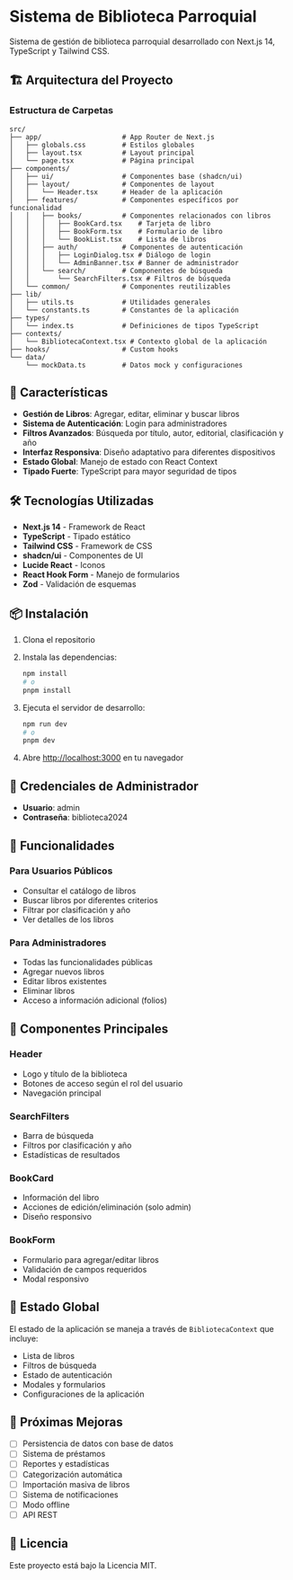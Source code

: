 # Sistema de Biblioteca Parroquial

Sistema de gestión de biblioteca parroquial desarrollado con Next.js 14, TypeScript y Tailwind CSS.

## 🏗️ Arquitectura del Proyecto

### Estructura de Carpetas

```
src/
├── app/                    # App Router de Next.js
│   ├── globals.css         # Estilos globales
│   ├── layout.tsx          # Layout principal
│   └── page.tsx            # Página principal
├── components/
│   ├── ui/                 # Componentes base (shadcn/ui)
│   ├── layout/             # Componentes de layout
│   │   └── Header.tsx      # Header de la aplicación
│   ├── features/           # Componentes específicos por funcionalidad
│   │   ├── books/          # Componentes relacionados con libros
│   │   │   ├── BookCard.tsx    # Tarjeta de libro
│   │   │   ├── BookForm.tsx    # Formulario de libro
│   │   │   └── BookList.tsx    # Lista de libros
│   │   ├── auth/           # Componentes de autenticación
│   │   │   ├── LoginDialog.tsx # Diálogo de login
│   │   │   └── AdminBanner.tsx # Banner de administrador
│   │   └── search/         # Componentes de búsqueda
│   │       └── SearchFilters.tsx # Filtros de búsqueda
│   └── common/             # Componentes reutilizables
├── lib/
│   ├── utils.ts            # Utilidades generales
│   └── constants.ts        # Constantes de la aplicación
├── types/
│   └── index.ts            # Definiciones de tipos TypeScript
├── contexts/
│   └── BibliotecaContext.tsx # Contexto global de la aplicación
├── hooks/                  # Custom hooks
└── data/
    └── mockData.ts         # Datos mock y configuraciones
```

## 🚀 Características

- **Gestión de Libros**: Agregar, editar, eliminar y buscar libros
- **Sistema de Autenticación**: Login para administradores
- **Filtros Avanzados**: Búsqueda por título, autor, editorial, clasificación y año
- **Interfaz Responsiva**: Diseño adaptativo para diferentes dispositivos
- **Estado Global**: Manejo de estado con React Context
- **Tipado Fuerte**: TypeScript para mayor seguridad de tipos

## 🛠️ Tecnologías Utilizadas

- **Next.js 14** - Framework de React
- **TypeScript** - Tipado estático
- **Tailwind CSS** - Framework de CSS
- **shadcn/ui** - Componentes de UI
- **Lucide React** - Iconos
- **React Hook Form** - Manejo de formularios
- **Zod** - Validación de esquemas

## 📦 Instalación

1. Clona el repositorio
2. Instala las dependencias:
   ```bash
   npm install
   # o
   pnpm install
   ```

3. Ejecuta el servidor de desarrollo:
   ```bash
   npm run dev
   # o
   pnpm dev
   ```

4. Abre [http://localhost:3000](http://localhost:3000) en tu navegador

## 🔐 Credenciales de Administrador

- **Usuario**: admin
- **Contraseña**: biblioteca2024

## 📝 Funcionalidades

### Para Usuarios Públicos
- Consultar el catálogo de libros
- Buscar libros por diferentes criterios
- Filtrar por clasificación y año
- Ver detalles de los libros

### Para Administradores
- Todas las funcionalidades públicas
- Agregar nuevos libros
- Editar libros existentes
- Eliminar libros
- Acceso a información adicional (folios)

## 🎨 Componentes Principales

### Header
- Logo y título de la biblioteca
- Botones de acceso según el rol del usuario
- Navegación principal

### SearchFilters
- Barra de búsqueda
- Filtros por clasificación y año
- Estadísticas de resultados

### BookCard
- Información del libro
- Acciones de edición/eliminación (solo admin)
- Diseño responsivo

### BookForm
- Formulario para agregar/editar libros
- Validación de campos requeridos
- Modal responsivo

## 🔄 Estado Global

El estado de la aplicación se maneja a través de `BibliotecaContext` que incluye:

- Lista de libros
- Filtros de búsqueda
- Estado de autenticación
- Modales y formularios
- Configuraciones de la aplicación

## 🚀 Próximas Mejoras

- [ ] Persistencia de datos con base de datos
- [ ] Sistema de préstamos
- [ ] Reportes y estadísticas
- [ ] Categorización automática
- [ ] Importación masiva de libros
- [ ] Sistema de notificaciones
- [ ] Modo offline
- [ ] API REST

## 📄 Licencia

Este proyecto está bajo la Licencia MIT.
